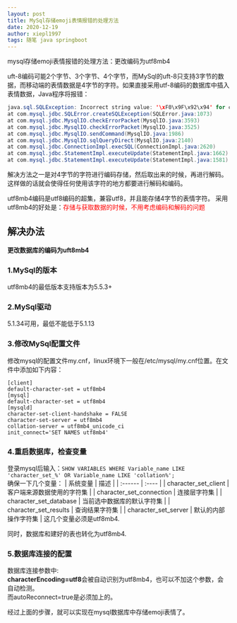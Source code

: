 ```yaml
---
layout: post
title: MySql存储emoji表情报错的处理方法
date: 2020-12-19
author: xiepl1997
tags: 随笔 java springboot
---
```


mysql存储emoji表情报错的处理方法：更改编码为utf8mb4  

uft-8编码可能2个字节、3个字节、4个字节，而MySql的uft-8只支持3字节的数据，而移动端的表情数据是4字节的字符。如果直接采用utf-8编码的数据库中插入表情数据，Java程序将报错：  
```java
java.sql.SQLException: Incorrect string value: '\xF0\x9F\x92\x94' for column 'name' at row 1
at com.mysql.jdbc.SQLError.createSQLException(SQLError.java:1073)
at com.mysql.jdbc.MysqlIO.checkErrorPacket(MysqlIO.java:3593)
at com.mysql.jdbc.MysqlIO.checkErrorPacket(MysqlIO.java:3525)
at com.mysql.jdbc.MysqlIO.sendCommand(MysqlIO.java:1986)
at com.mysql.jdbc.MysqlIO.sqlQueryDirect(MysqlIO.java:2140)
at com.mysql.jdbc.ConnectionImpl.execSQL(ConnectionImpl.java:2620)
at com.mysql.jdbc.StatementImpl.executeUpdate(StatementImpl.java:1662)
at com.mysql.jdbc.StatementImpl.executeUpdate(StatementImpl.java:1581)
```
解决方法之一是对4字节的字符进行编码存储，然后取出来的时候，再进行解码。这样做的话就会使得任何使用该字符的地方都要进行解码和编码。  

utf8mb4编码是utf8编码的超集，兼容utf8，并且能存储4字节的表情字符。
采用utf8mb4的好处是：<font color="#ff0000">存储与获取数据的时候，不用考虑编码和解码的问题</font>  

## 解决办法
**更改数据库的编码为uft8mb4**

### 1.MySql的版本
utf8mb4的最低版本支持版本为5.5.3+

### 2.MySql驱动
5.1.34可用，最低不能低于5.1.13

### 3.修改MySql配置文件
修改mysql的配置文件my.cnf，linux环境下一般在/etc/mysql/my.cnf位置。在文件中添加如下内容：
```
[client]
default-character-set = utf8mb4
[mysql]
default-character-set = utf8mb4
[mysqld]
character-set-client-handshake = FALSE
character-set-server = utf8mb4
collation-server = utf8mb4_unicode_ci
init_connect='SET NAMES utf8mb4'
```

### 4.重启数据库，检查变量
登录mysql后输入：```SHOW VARIABLES WHERE Variable_name LIKE 'character_set_%' OR Variable_name LIKE 'collation%';```  
确保一下几个变量：
| 系统变量 | 描述 |
| :------ | :---- |
| character_set_client | 客户端来源数据使用的字符集 |
| character_set_connection | 连接层字符集 |
| character_set_database | 当前选中数据库的默认字符集 |
| character_set_results | 查询结果字符集 |
| character_set_server | 默认的内部操作字符集 |
这几个变量必须是utf8mb4.  

同时，数据库和建好的表也转化为utf8mb4.

### 5.数据库连接的配置
数据库连接参数中:  
**characterEncoding=utf8**会被自动识别为utf8mb4，也可以不加这个参数，会自动检测。  
而autoReconnect=true是必须加上的。  

经过上面的步骤，就可以实现在mysql数据库中存储emoji表情了。